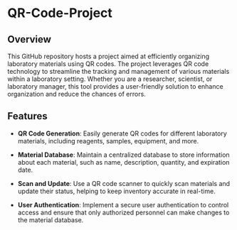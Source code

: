 # QR-Code-Project

## Overview

This GitHub repository hosts a project aimed at efficiently organizing laboratory materials using QR codes. The project leverages QR code technology to streamline the tracking and management of various materials within a laboratory setting. Whether you are a researcher, scientist, or laboratory manager, this tool provides a user-friendly solution to enhance organization and reduce the chances of errors.

## Features

- **QR Code Generation**: Easily generate QR codes for different laboratory materials, including reagents, samples, equipment, and more.

- **Material Database**: Maintain a centralized database to store information about each material, such as name, description, quantity, and expiration date.

- **Scan and Update**: Use a QR code scanner to quickly scan materials and update their status, helping to keep inventory accurate in real-time.

- **User Authentication**: Implement a secure user authentication to control access and ensure that only authorized personnel can make changes to the material database.

